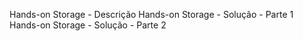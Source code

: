  Hands-on Storage - Descrição
    Hands-on Storage - Solução - Parte 1
    Hands-on Storage - Solução - Parte 2